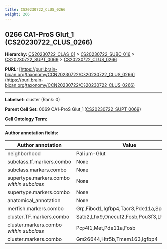 ```yaml
---
title: CS20230722_CLUS_0266
weight: 266
---
```

## 0266 CA1-ProS Glut_1 (CS20230722_CLUS_0266)
<b>Hierarchy: </b>
[CS20230722_CLAS_01](../CS20230722_CLAS_01) >
[CS20230722_SUBC_016](../CS20230722_SUBC_016) >
[CS20230722_SUPT_0069](../CS20230722_SUPT_0069) >
[CS20230722_CLUS_0266](../CS20230722_CLUS_0266)

**PURL:** [https://purl.brain-bican.org/taxonomy/CCN20230722/CS20230722_CLUS_0266](https://purl.brain-bican.org/taxonomy/CCN20230722/CS20230722_CLUS_0266)

---


**Labelset:** cluster (Rank: 0)

**Parent Cell Set:** 0069 CA1-ProS Glut_1 ([CS20230722_SUPT_0069](../CS20230722_SUPT_0069))



**Cell Ontology Term:** 

[MARKER GENES.]: #


---

[TRANSFERRED ANNOTATIONS.]: #


[AUTHOR ANNOTATION FIELDS.]: #


**Author annotation fields:**

| Author annotation | Value |
|-------------------|-------|
|neighborhood|Pallium-Glut|
|subclass.tf.markers.combo|None|
|subclass.markers.combo|None|
|supertype.markers.combo _within subclass_|None|
|supertype.markers.combo|None|
|anatomical_annotation|None|
|merfish.markers.combo|Grp,Fibcd1,Igfbp4,Tacr3,Pde11a,Spock3,Prlr|
|cluster.TF.markers.combo|Satb2,Lhx9,Onecut2,Fosb,Pou3f3,Lhx2|
|cluster.markers.combo _within subclass_|Pcp4l1,Met,Pde11a,Fosb|
|cluster.markers.combo|Gm26644,Htr5b,Tmem163,Igfbp4|
